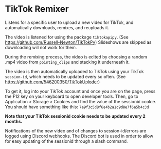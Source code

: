 # TikTok Remixer
 
Listens for a specific user to upload a new video for TikTok, and automatically downloads, remixes, and reuploads it.

The video is listened for using the package `tiktokapipy`. (See <https://github.com/Russell-Newton/TikTokPy>) Slideshows are skipped as downloading will not work for them.

During the remixing process, the video is edited by choosing a random .mp4 video from `pointing_clips` and stacking it
underneath it.

The video is then automatically uploaded to TikTok using your TikTok `session-id`, which needs to be updated every so often. (See <https://github.com/546200350/TikTokUploder>)

To get it, log into your TikTok account and once you are on the page, press the F12 key on your keyboard to open developer tools. Then, go to Application > Storage > Cookies and find the value of the sessionid cookie. You should have something like this: `7a9f3c5d8f6e4b2a1c9d8e7f6a5b4c3d`

**Note that your TikTok sessionid cookie needs to be updated every 2 months.**

Notifications of the new video and of changes to session-id/errors are logged using Discord webhooks. The Discord bot is used in order to allow for easy updating of the sessionid through a slash command.
